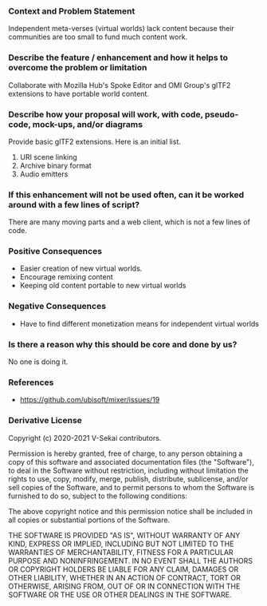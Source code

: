 ### Context and Problem Statement

Independent meta-verses (virtual worlds) lack content because their communities are too small to fund much content work.


### Describe the feature / enhancement and how it helps to overcome the problem or limitation

Collaborate with Mozilla Hub's Spoke Editor and OMI Group's glTF2 extensions to have portable world content.

### Describe how your proposal will work, with code, pseudo-code, mock-ups, and/or diagrams

Provide basic glTF2 extensions. Here is an initial list.

1. URI scene linking
2. Archive binary format
3. Audio emitters

### If this enhancement will not be used often, can it be worked around with a few lines of script?

There are many moving parts and a web client, which is not a few lines of code.

### Positive Consequences

* Easier creation of new virtual worlds.
* Encourage remixing content
* Keeping old content portable to new virtual worlds

### Negative Consequences

* Have to find different monetization means for independent virtual worlds

### Is there a reason why this should be core and done by us?

No one is doing it.

### References

- https://github.com/ubisoft/mixer/issues/19

### Derivative License

Copyright (c) 2020-2021 V-Sekai contributors.

Permission is hereby granted, free of charge, to any person obtaining a copy
of this software and associated documentation files (the "Software"), to deal
in the Software without restriction, including without limitation the rights
to use, copy, modify, merge, publish, distribute, sublicense, and/or sell
copies of the Software, and to permit persons to whom the Software is
furnished to do so, subject to the following conditions:

The above copyright notice and this permission notice shall be included in all
copies or substantial portions of the Software.

THE SOFTWARE IS PROVIDED "AS IS", WITHOUT WARRANTY OF ANY KIND, EXPRESS OR
IMPLIED, INCLUDING BUT NOT LIMITED TO THE WARRANTIES OF MERCHANTABILITY,
FITNESS FOR A PARTICULAR PURPOSE AND NONINFRINGEMENT. IN NO EVENT SHALL THE
AUTHORS OR COPYRIGHT HOLDERS BE LIABLE FOR ANY CLAIM, DAMAGES OR OTHER
LIABILITY, WHETHER IN AN ACTION OF CONTRACT, TORT OR OTHERWISE, ARISING FROM,
OUT OF OR IN CONNECTION WITH THE SOFTWARE OR THE USE OR OTHER DEALINGS IN THE
SOFTWARE.
